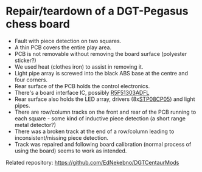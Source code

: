Repair/teardown of a DGT-Pegasus chess board
===============

* Fault with piece detection on two squares.
* A thin PCB covers the entire play area. 
* PCB is not removable without removing the board surface (polyester sticker?)
* We used heat (clothes iron) to assist in removing it.
* Light pipe array is screwed into the black ABS base at the centre and four corners.
* Rear surface of the PCB holds the control electronics.
* There's a board interface IC, possibly [R5F51303ADFL](https://www.renesas.com/eu/en/products/microcontrollers-microprocessors/rx-32-bit-performance-efficiency-mcus/rx130-cost-optimized-high-performance-32-bit-microcontroller-enhanced-touch-key-function-and-5v-operation)
* Rear surface also holds the LED array, drivers (8x[STP08CP05](https://www.st.com/en/power-management/stp08cp05.html)) and light pipes.
* There are row/column tracks on the front and rear of the PCB running to each square - some kind of inductive piece detection (a short range metal detector?)
* There was a broken track at the end of a row/column leading to inconsistent/missing piece detection.
* Track was repaired and following board calibration (normal process of using the board) seems to work as intended.

Related repository:
https://github.com/EdNekebno/DGTCentaurMods
